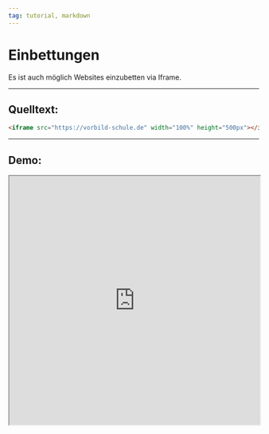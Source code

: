 ```yaml
---
tag: tutorial, markdown
---
```


# Einbettungen
Es ist auch möglich Websites einzubetten via Iframe.

---

## Quelltext:
```html
<iframe src="https://vorbild-schule.de" width="100%" height="500px"></iframe>
```

---

## Demo:
<iframe src="https://vorbild-schule.de" width="100%" height="500px"></iframe>